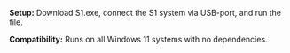**Setup:**
Download S1.exe, connect the S1 system via USB-port, and run the file.

**Compatibility:** Runs on all Windows 11 systems with no dependencies.

